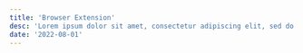 ```yaml
---
title: 'Browser Extension'
desc: 'Lorem ipsum dolor sit amet, consectetur adipiscing elit, sed do eiusmod tempor incididunt ut labore et dolore magna aliqua.'
date: '2022-08-01'
---
```

